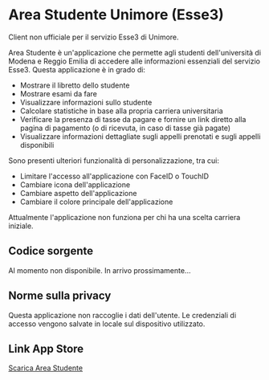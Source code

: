 # Area Studente Unimore (Esse3)

Client non ufficiale per il servizio Esse3 di Unimore.

Area Studente è un'applicazione che permette agli studenti dell'università di Modena e Reggio Emilia di accedere alle informazioni essenziali del servizio Esse3. Questa applicazione è in grado di:

- Mostrare il libretto dello studente
- Mostrare esami da fare
- Visualizzare informazioni sullo studente
- Calcolare statistiche in base alla propria carriera universitaria
- Verificare la presenza di tasse da pagare e fornire un link diretto alla pagina di pagamento (o di ricevuta, in caso di tasse già pagate)
- Visualizzare informazioni dettagliate sugli appelli prenotati e sugli appelli disponibili

Sono presenti ulteriori funzionalità di personalizzazione, tra cui:

- Limitare l'accesso all'applicazione con FaceID o TouchID
- Cambiare icona dell'applicazione
- Cambiare aspetto dell'applicazione
- Cambiare il colore principale dell'applicazione

Attualmente l'applicazione non funziona per chi ha una scelta carriera iniziale.

## Codice sorgente
Al momento non disponibile. In arrivo prossimamente...

## Norme sulla privacy
Questa applicazione non raccoglie i dati dell'utente. Le credenziali di accesso vengono salvate in locale sul dispositivo utilizzato.

## Link App Store
[Scarica Area Studente](https://apps.apple.com/it/app/area-studente-unimore-esse3/id1556724923)
